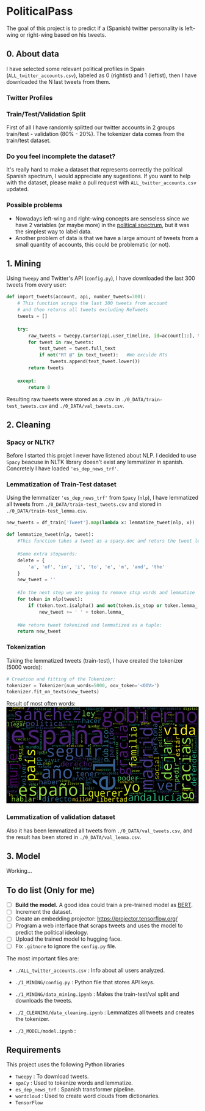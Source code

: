 # PoliticalPass

The goal of this project is to predict if a (Spanish) twitter personality is left-wing or right-wing based on his tweets.

## 0. About data
I have selected some relevant political profiles in Spain (`ALL_twitter_accounts.csv`), labeled as 0 (rightist) and 1 (leftist), then I have downloaded the N last tweets from them. 

### Twitter Profiles

### Train/Test/Validation Split
First of all I have randomly splitted our twitter accounts in 2 groups train/test - validation (80% - 20%). The tokenizer data comes from the train/test dataset.

### Do you feel incomplete the dataset?
It's really hard to make a dataset that represents correctly the political Spanish spectrum, I would appreciate any sugestions. If you want to help with the dataset, please make a pull request with `ALL_twitter_accounts.csv` updated.

### Possible problems
 * Nowadays left-wing and right-wing concepts are senseless since we have 2 variables (or maybe more) in the [political spectrum](https://en.wikipedia.org/wiki/The_Political_Compass), but it was the simplest way to label data. 
 * Another problem of data is that we have a large amount of tweets from a small quantity of accounts, this could be problematic (or not).


## 1. Mining
Using `Tweepy` and Twitter's API (`config.py`), I have downloaded the last 300 tweets from every user:

```python
def import_tweets(account, api, number_tweets=300):
	# This function scraps the last 300 tweets from account
	# and then returns all tweets excluding ReTweets
	tweets = []
	
	try:
		raw_tweets = tweepy.Cursor(api.user_timeline, id=account[1:], tweet_mode="extended").items(number_tweets)
		for tweet in raw_tweets:
			text_tweet = tweet.full_text
			if not("RT @" in text_tweet):   #We exculde RTs
				tweets.append(text_tweet.lower())
		return tweets

	except:
		return 0
```
Resulting raw tweets were stored as a .csv in `./0_DATA/train-test_tweets.csv` and `./0_DATA/val_tweets.csv`.

## 2. Cleaning

### Spacy or NLTK?
Before I started this projet I never have listened about NLP. I decided to use `Spacy` beacuse in NLTK library doesn't exist any lemmatizer in spanish. Concretely I have loaded `'es_dep_news_trf'`.

### Lemmatization of Train-Test dataset

Using the lemmatizer `'es_dep_news_trf'` from `Spacy` (`nlp`), I have lemmatized all tweets from `./0_DATA/train-test_tweets.csv` and stored in `./0_DATA/train-test_lemma.csv`.

```python
new_tweets = df_train['Tweet'].map(lambda x: lemmatize_tweet(nlp, x))
```

```python
def lemmatize_tweet(nlp, tweet):
    #This function takes a tweet as a spacy.doc and returs the tweet lemmatized
    
    #Some extra stopwords:
    delete = {
        'a', 'of', 'in', 'i', 'to', 'e', 'm', 'and', 'the'
    }
    new_tweet = ''
    
    #In the next step we are going to remove stop words and lemmatize
    for token in nlp(tweet):
        if (token.text.isalpha() and not(token.is_stop or token.lemma_ in delete)):#We are going to remove not alphanumeric tokens and stopwords
            new_tweet += ' ' + token.lemma_
    
    #We return tweet tokenized and lemmatized as a tuple: 
    return new_tweet
```

### Tokenization

Taking the lemmatized tweets (train-test), I have created the tokenizer (5000 words):

```python
# Creation and fitting of the Tokenizer:
tokenizer = Tokenizer(num_words=5000, oov_token='<OOV>')
tokenizer.fit_on_texts(new_tweets)
```
Result of most often words:
![WordCloud](https://github.com/rubzip/PoliticalPass/blob/main/4_IMAGES/wordcloud.png)

### Lemmatization of validation dataset
Also it has been lemmatized all tweets from `./0_DATA/val_tweets.csv`, and the result has been stored in `./0_DATA/val_lemma.csv`.


## 3. Model
Working... 


## To do list (Only for me)
- [ ] **Build the model.** A good idea could train a pre-trained model as [BERT](https://www.tensorflow.org/text/tutorials/fine_tune_bert). 
- [ ] Increment the dataset.
- [ ] Create an embedding projector: https://projector.tensorflow.org/
- [ ] Program a web interface that scraps tweets and uses the model to predict the political ideology.
- [ ] Upload the trained model to hugging face.
- [ ] Fix `.gitnore` to ignore the `config.py` file. 

The most important files are:

* `./ALL_twitter_accounts.csv` : Info about all users analyzed.

* `./1_MINING/config.py` : Python file that stores API keys.
* `./1_MINING/data_mining.ipynb` : Makes the train-test/val split and downloads the tweets.

* `./2_CLEANING/data_cleaning.ipynb` : Lemmatizes all tweets and creates the tokenizer.

* `./3_MODEL/model.ipynb` : 


## Requirements
This project uses the following Python libraries

* `Tweepy` : To download tweets.
* `spaCy` : Used to tokenize words and lemmatize.
* `es_dep_news_trf` : Spanish transformer pipeline.
* `wordcloud` : Used to create word clouds from dictionaries.
* `TensorFlow`
